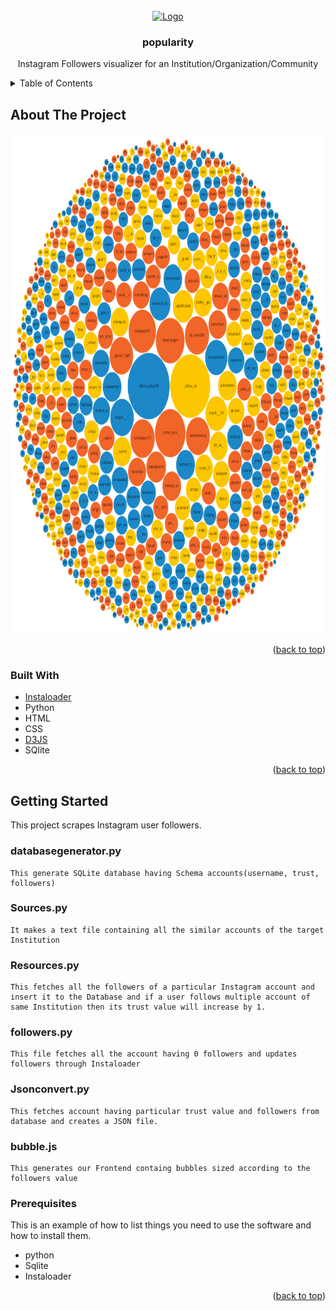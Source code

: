 <div id="top"></div>
<br />
<div align="center">
  <a href="https://github.com/github_username/repo_name">
    <img src="images/logo.png" alt="Logo" width="80" height="80">
  </a>

<h3 align="center">popularity</h3>

  <p align="center">
    Instagram Followers visualizer for an Institution/Organization/Community
</div>


<!-- TABLE OF CONTENTS -->
<details>
  <summary>Table of Contents</summary>
  <ol>
    <li>
      <a href="#about-the-project">About The Project</a>
    </li>
    <li>
      <a href="#getting-started">Getting Started</a>
      <ul>
        <li><a href="#prerequisites">Prerequisites</a></li>
      </ul>
    </li>
  </ol>
</details>



<!-- ABOUT THE PROJECT -->
## About The Project

<img src="images/screenshot.png" alt="ss" width="800" height="800">

<br>
<p align="right">(<a href="#top">back to top</a>)</p>



### Built With

* [Instaloader](https://github.com/instaloader/instaloader)
* Python
* HTML
* CSS
* [D3JS](https://d3js.org/d3.v6.js)
* SQlite

<p align="right">(<a href="#top">back to top</a>)</p>



<!-- GETTING STARTED -->
## Getting Started
This project scrapes Instagram user followers.

### databasegenerator.py
```
This generate SQLite database having Schema accounts(username, trust, followers)
```
### Sources.py
```
It makes a text file containing all the similar accounts of the target Institution 
```
### Resources.py
```
This fetches all the followers of a particular Instagram account and insert it to the Database and if a user follows multiple account of same Institution then its trust value will increase by 1.
```
### followers.py
```
This file fetches all the account having 0 followers and updates followers through Instaloader
```
### Jsonconvert.py
```
This fetches account having particular trust value and followers from database and creates a JSON file.
```
### bubble.js
```
This generates our Frontend containg bubbles sized according to the followers value
```
### Prerequisites

This is an example of how to list things you need to use the software and how to install them.
* python
* Sqlite
* Instaloader

<p align="right">(<a href="#top">back to top</a>)</p>



